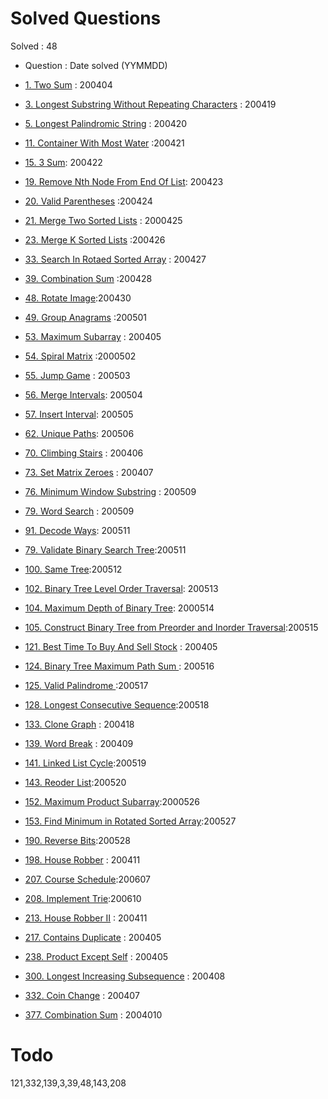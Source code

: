# Solved Questions

Solved : 48

- Question : Date solved (YYMMDD)

- [1. Two Sum](https://leetcode.com/problems/two-sum/) : 200404
- [3. Longest Substring Without Repeating Characters](https://leetcode.com/problems/longest-substring-without-repeating-characters/) : 200419
- [5. Longest Palindromic String](https://leetcode.com/problems/longest-palindromic-substring/) : 200420
- [11. Container With Most Water](https://leetcode.com/problems/container-with-most-water/) :200421
- [15. 3 Sum](https://leetcode.com/problems/3sum/): 200422
- [19. Remove Nth Node From End Of List](https://leetcode.com/problems/remove-nth-node-from-end-of-list/): 200423
- [20. Valid Parentheses](https://leetcode.com/problems/valid-parentheses/) :200424
- [21. Merge Two Sorted Lists](https://leetcode.com/problems/merge-two-sorted-lists/) : 2000425
- [23. Merge K Sorted Lists](https://leetcode.com/problems/merge-k-sorted-lists/) :200426
- [33. Search In Rotaed Sorted Array](https://leetcode.com/problems/search-in-rotated-sorted-array/) : 200427
- [39. Combination Sum](https://leetcode.com/problems/combination-sum/) :200428
- [48. Rotate Image](https://leetcode.com/problems/rotate-image/):200430
- [49. Group Anagrams](https://leetcode.com/problems/group-anagrams/) :200501
- [53. Maximum Subarray](https://leetcode.com/problems/maximum-subarray/) : 200405
- [54. Spiral Matrix](https://leetcode.com/problems/spiral-matrix/) :2000502
- [55. Jump Game](https://leetcode.com/problems/jump-game/) : 200503
- [56. Merge Intervals](https://leetcode.com/problems/merge-intervals/): 200504
- [57. Insert Interval](https://leetcode.com/problems/insert-interval/): 200505
- [62. Unique Paths](https://leetcode.com/problems/unique-paths/): 200506
- [70. Climbing Stairs](https://leetcode.com/problems/climbing-stairs/) : 200406
- [73. Set Matrix Zeroes](https://leetcode.com/problems/set-matrix-zeroes/) : 200407
- [76. Minimum Window Substring](https://leetcode.com/problems/minimum-window-substring) : 200509
- [79. Word Search](https://leetcode.com/problems/word-search/) : 200509
- [91. Decode Ways](https://leetcode.com/problems/decode-ways/): 200511
- [79. Validate Binary Search Tree](https://leetcode.com/problems/validate-binary-search-tree/):200511
- [100. Same Tree](https://leetcode.com/problems/same-tree/):200512
- [102. Binary Tree Level Order Traversal](https://leetcode.com/problems/binary-tree-level-order-traversal/): 200513
- [104. Maximum Depth of Binary Tree](https://leetcode.com/problems/maximum-depth-of-binary-tree/): 2000514
- [105. Construct Binary Tree from Preorder and Inorder Traversal](https://leetcode.com/problems/construct-binary-tree-from-preorder-and-inorder-traversal/):200515
- [121. Best Time To Buy And Sell Stock](https://leetcode.com/problems/best-time-to-buy-and-sell-stock/) : 200405
- [124. Binary Tree Maximum Path Sum ](https://leetcode.com/problems/binary-tree-maximum-path-sum/): 200516
- [125. Valid Palindrome ](https://leetcode.com/problems/valid-palindrome/):200517
- [128. Longest Consecutive Sequence](https://leetcode.com/problems/longest-consecutive-sequence/):200518
- [133. Clone Graph](https://leetcode.com/problems/clone-graph/) : 200418
- [139. Word Break](https://leetcode.com/problems/word-break/) : 200409
- [141. Linked List Cycle](https://leetcode.com/problems/linked-list-cycle/):200519
- [143. Reoder List](https://leetcode.com/problems/reorder-list/):200520
- [152. Maximum Product Subarray](https://leetcode.com/problems/maximum-product-subarray/):2000526
- [153. Find Minimum in Rotated Sorted Array](https://leetcode.com/problems/find-minimum-in-rotated-sorted-array/):200527
- [190. Reverse Bits](https://leetcode.com/problems/reverse-bits/):200528
- [198. House Robber](https://leetcode.com/problems/house-robber/) : 200411
- [207. Course Schedule](https://leetcode.com/problems/course-schedule/):200607
- [208. Implement Trie](https://leetcode.com/problems/implement-trie-prefix-tree/):200610
- [213. House Robber II](https://leetcode.com/problems/house-robber-ii/) : 200411
- [217. Contains Duplicate](https://leetcode.com/problems/contains-duplicate/) : 200405
- [238. Product Except Self](https://leetcode.com/problems/product-of-array-except-self/) : 200405
- [300. Longest Increasing Subsequence](https://leetcode.com/problems/longest-increasing-subsequence/) : 200408
- [332. Coin Change](https://leetcode.com/problems/coin-change/) : 200407
- [377. Combination Sum](https://leetcode.com/problems/combination-sum-iv/) : 2004010

# Todo

121,332,139,3,39,48,143,208
